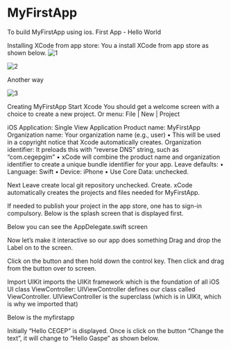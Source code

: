 # MyFirstApp
To build MyFirstApp using ios.
First App - Hello World

Installing XCode from app store:
You a install XCode from app store as shown below.
![1](https://user-images.githubusercontent.com/74371450/106769101-9ce4ca80-6662-11eb-97f8-0e1b31071110.jpg)

 ![2](https://user-images.githubusercontent.com/74371450/106769611-27c5c500-6663-11eb-833c-11c7bf80fc11.png)
 
 
Another way
 
 ![3](https://user-images.githubusercontent.com/74371450/106769814-63608f00-6663-11eb-8cd7-417d33e61c37.jpg)


 
 
Creating MyFirstApp
Start Xcode
You should get a welcome screen with a choice to create a new project.
Or menu: File | New | Project
 
 
iOS Application: Single View Application
Product name: MyFirstApp
Organization name: Your organization name (e.g., user)
• This will be used in a copyright notice that Xcode automatically creates.
Organization identifier: It preloads this with “reverse DNS” string, such as “com.cegepgim”
• xCode will combine the product name and organization identifier to create a unique bundle
identifier for your app.
Leave defaults:
• Language: Swift
• Device: iPhone
• Use Core Data: unchecked.
 
Next
Leave create local git repository unchecked.
Create.
xCode automatically creates the projects and files needed for MyFirstApp.
 
If needed to publish your project in the app store, one has to sign-in compulsory.
Below is the splash screen that is displayed first.
 
Below you can see the AppDelegate.swift screen


 
Now let’s make it interactive so our app does something
Drag and drop the Label on to the screen.
 
 
Click on the button and then hold down the control key.
Then click and drag from the button over to screen.
 
 
 
Import UIKit imports the UIKit framework which is the foundation of all iOS UI
class ViewController: UIViewController defines our class called ViewController.
UIViewController is the superclass (which is in UIKit, which is why we imported that)
 
Below is the myfirstapp
 
 
Initially “Hello CEGEP” is displayed.
Once is click on the button “Change the text”, it will change to “Hello Gaspe” as shown below.
 

